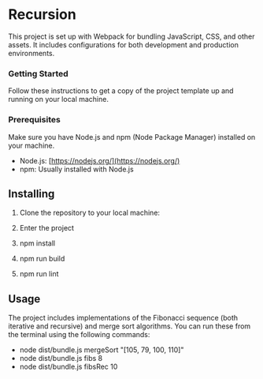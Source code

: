 # Recursion

This project is set up with Webpack for bundling JavaScript, CSS, and other assets. It includes configurations for both development and production environments.

### Getting Started

Follow these instructions to get a copy of the project template up and running on your local machine.

### Prerequisites

Make sure you have Node.js and npm (Node Package Manager) installed on your machine.

- Node.js: [https://nodejs.org/](https://nodejs.org/)
- npm: Usually installed with Node.js

## Installing

1. Clone the repository to your local machine:

2. Enter the project

3. npm install

4. npm run build

5. npm run lint

## Usage

The project includes implementations of the Fibonacci sequence (both iterative and recursive) and merge sort algorithms. You can run these from the terminal using the following commands:

- node dist/bundle.js mergeSort "[105, 79, 100, 110]"
- node dist/bundle.js fibs 8
- node dist/bundle.js fibsRec 10
